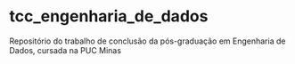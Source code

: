 # tcc_engenharia_de_dados
Repositório do trabalho de conclusão da pós-graduação em Engenharia de Dados, cursada na PUC Minas
